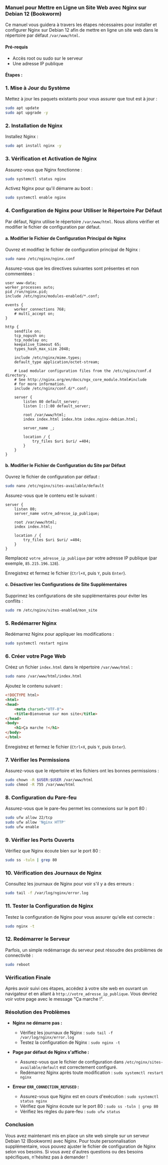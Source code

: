 ### Manuel pour Mettre en Ligne un Site Web avec Nginx sur Debian 12 (Bookworm)

Ce manuel vous guidera à travers les étapes nécessaires pour installer et configurer Nginx sur Debian 12 afin de mettre en ligne un site web dans le répertoire par défaut `/var/www/html`.

#### Pré-requis
- Accès root ou sudo sur le serveur
- Une adresse IP publique

#### Étapes :

### 1. Mise à Jour du Système

Mettez à jour les paquets existants pour vous assurer que tout est à jour :

```bash
sudo apt update
sudo apt upgrade -y
```

### 2. Installation de Nginx

Installez Nginx :

```bash
sudo apt install nginx -y
```

### 3. Vérification et Activation de Nginx

Assurez-vous que Nginx fonctionne :

```bash
sudo systemctl status nginx
```

Activez Nginx pour qu'il démarre au boot :

```bash
sudo systemctl enable nginx
```

### 4. Configuration de Nginx pour Utiliser le Répertoire Par Défaut

Par défaut, Nginx utilise le répertoire `/var/www/html`. Nous allons vérifier et modifier le fichier de configuration par défaut.

#### a. Modifier le Fichier de Configuration Principal de Nginx

Ouvrez et modifiez le fichier de configuration principal de Nginx :

```bash
sudo nano /etc/nginx/nginx.conf
```

Assurez-vous que les directives suivantes sont présentes et non commentées :

```nginx
user www-data;
worker_processes auto;
pid /run/nginx.pid;
include /etc/nginx/modules-enabled/*.conf;

events {
    worker_connections 768;
    # multi_accept on;
}

http {
    sendfile on;
    tcp_nopush on;
    tcp_nodelay on;
    keepalive_timeout 65;
    types_hash_max_size 2048;

    include /etc/nginx/mime.types;
    default_type application/octet-stream;

    # Load modular configuration files from the /etc/nginx/conf.d directory.
    # See http://nginx.org/en/docs/ngx_core_module.html#include
    # for more information.
    include /etc/nginx/conf.d/*.conf;

    server {
        listen 80 default_server;
        listen [::]:80 default_server;

        root /var/www/html;
        index index.html index.htm index.nginx-debian.html;

        server_name _;

        location / {
            try_files $uri $uri/ =404;
        }
    }
}
```

#### b. Modifier le Fichier de Configuration du Site par Défaut

Ouvrez le fichier de configuration par défaut :

```bash
sudo nano /etc/nginx/sites-available/default
```

Assurez-vous que le contenu est le suivant :

```nginx
server {
    listen 80;
    server_name votre_adresse_ip_publique;

    root /var/www/html;
    index index.html;

    location / {
        try_files $uri $uri/ =404;
    }
}
```

Remplacez `votre_adresse_ip_publique` par votre adresse IP publique (par exemple, `85.215.196.128`).

Enregistrez et fermez le fichier (`Ctrl+X`, puis `Y`, puis `Enter`).

#### c. Désactiver les Configurations de Site Supplémentaires

Supprimez les configurations de site supplémentaires pour éviter les conflits :

```bash
sudo rm /etc/nginx/sites-enabled/mon_site
```

### 5. Redémarrer Nginx

Redémarrez Nginx pour appliquer les modifications :

```bash
sudo systemctl restart nginx
```

### 6. Créer votre Page Web

Créez un fichier `index.html` dans le répertoire `/var/www/html` :

```bash
sudo nano /var/www/html/index.html
```

Ajoutez le contenu suivant :

```html
<!DOCTYPE html>
<html>
<head>
    <meta charset="UTF-8">
    <title>Bienvenue sur mon site</title>
</head>
<body>
    <h1>Ça marche !</h1>
</body>
</html>
```

Enregistrez et fermez le fichier (`Ctrl+X`, puis `Y`, puis `Enter`).

### 7. Vérifier les Permissions

Assurez-vous que le répertoire et les fichiers ont les bonnes permissions :

```bash
sudo chown -R $USER:$USER /var/www/html
sudo chmod -R 755 /var/www/html
```

### 8. Configuration du Pare-feu

Assurez-vous que le pare-feu permet les connexions sur le port 80 :

```bash
sudo ufw allow 22/tcp
sudo ufw allow 'Nginx HTTP'
sudo ufw enable
```

### 9. Vérifier les Ports Ouverts

Vérifiez que Nginx écoute bien sur le port 80 :

```bash
sudo ss -tuln | grep 80
```

### 10. Vérification des Journaux de Nginx

Consultez les journaux de Nginx pour voir s'il y a des erreurs :

```bash
sudo tail -f /var/log/nginx/error.log
```

### 11. Tester la Configuration de Nginx

Testez la configuration de Nginx pour vous assurer qu'elle est correcte :

```bash
sudo nginx -t
```

### 12. Redémarrer le Serveur

Parfois, un simple redémarrage du serveur peut résoudre des problèmes de connectivité :

```bash
sudo reboot
```

### Vérification Finale

Après avoir suivi ces étapes, accédez à votre site web en ouvrant un navigateur et en allant à `http://votre_adresse_ip_publique`. Vous devriez voir votre page avec le message "Ça marche !".

### Résolution des Problèmes

- **Nginx ne démarre pas :**
  - Vérifiez les journaux de Nginx : `sudo tail -f /var/log/nginx/error.log`
  - Testez la configuration de Nginx : `sudo nginx -t`

- **Page par défaut de Nginx s'affiche :**
  - Assurez-vous que le fichier de configuration dans `/etc/nginx/sites-available/default` est correctement configuré.
  - Redémarrez Nginx après toute modification : `sudo systemctl restart nginx`

- **Erreur `ERR_CONNECTION_REFUSED` :**
  - Assurez-vous que Nginx est en cours d'exécution : `sudo systemctl status nginx`
  - Vérifiez que Nginx écoute sur le port 80 : `sudo ss -tuln | grep 80`
  - Vérifiez les règles du pare-feu : `sudo ufw status`

### Conclusion

Vous avez maintenant mis en place un site web simple sur un serveur Debian 12 (Bookworm) avec Nginx. Pour toute personnalisation supplémentaire, vous pouvez ajuster le fichier de configuration de Nginx selon vos besoins. Si vous avez d'autres questions ou des besoins spécifiques, n'hésitez pas à demander !
